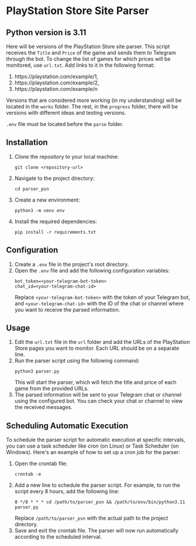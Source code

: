   <h1>PlayStation Store Site Parser</h1>
  <h2>Python version is 3.11</h2>
  <p>Here will be versions of the PlayStation Store site parser. This script receives the <code>Title</code> and <code>Price</code> of the game and sends them to Telegram through the bot. To change the list of games for which prices will be monitored, use <code>url.txt</code>. Add links to it in the following format:</p>
  <ol>
    <li>https://playstation.com/example/1,</li>
    <li>https://playstation.com/example/2,</li>
    <li>https://playstation.com/example/n</li>
  </ol>

  <p>Versions that are considered more working (in my understanding) will be located in the <code>works</code> folder. The rest, in the <code>progress</code> folder, there will be versions with different ideas and testing versions.</p>

  <p><code>.env</code> file must be located before the <code>parse</code> folder.</p>

  <h2>Installation</h2>
  <ol>
    <li>Clone the repository to your local machine:
      <pre><code>git clone &lt;repository-url&gt;</code></pre>
    </li>
    <li>Navigate to the project directory:
      <pre><code>cd parser_psn</code></pre>
    </li>
        <li>Create a new environment:
      <pre><code>python3 -m venv env</code></pre>
    </li>
    <li>Install the required dependencies:
      <pre><code>pip install -r requirements.txt</code></pre>
    </li>
  </ol>

  <h2>Configuration</h2>
  <ol>
    <li>Create a <code>.env</code> file in the project's root directory.</li>
    <li>Open the <code>.env</code> file and add the following configuration variables:
      <pre><code>bot_token=&lt;your-telegram-bot-token&gt;
chat_id=&lt;your-telegram-chat-id&gt;</code></pre>
      Replace <code>&lt;your-telegram-bot-token&gt;</code> with the token of your Telegram bot, and <code>&lt;your-telegram-chat-id&gt;</code> with the ID of the chat or channel where you want to receive the parsed information.
    </li>
  </ol>

  <h2>Usage</h2>
  <ol>
    <li>Edit the <code>url.txt</code> file in the <code>url</code> folder and add the URLs of the PlayStation Store pages you want to monitor. Each URL should be on a separate line.</li>
    <li>Run the parser script using the following command:
      <pre><code>python3 parser.py</code></pre>
      This will start the parser, which will fetch the title and price of each game from the provided URLs.
    </li>
    <li>The parsed information will be sent to your Telegram chat or channel using the configured bot. You can check your chat or channel to view the received messages.</li>
  </ol>

  <h2>Scheduling Automatic Execution</h2>
  <p>To schedule the parser script for automatic execution at specific intervals, you can use a task scheduler like cron (on Linux) or Task Scheduler (on Windows). Here's an example of how to set up a cron job for the parser:</p>
  <ol>
    <li>Open the crontab file:
      <pre><code>crontab -e</code></pre>
    </li>
    <li>Add a new line to schedule the parser script. For example, to run the script every 8 hours, add the following line:
      <pre><code>0 */8 * * * cd /path/to/parser_psn &amp;&amp; /path/to/env/bin/python3.11 parser.py</code></pre>
      Replace <code>/path/to/parser_psn</code> with the actual path to the project directory.
    </li>
    <li>Save and exit the crontab file. The parser will now run automatically according to the scheduled interval.</li>
  </ol>
